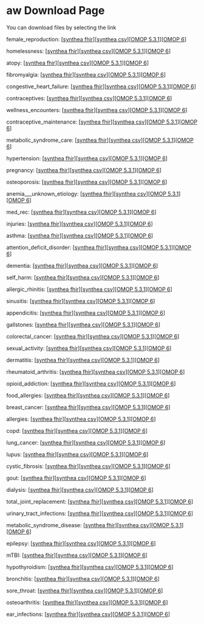 # aw Download Page #
You can download files by selecting the link

female_reproduction: [[synthea fhir](https://github.com/science-automation/healthcare-europe-sample/raw/aw/aw/female_reproduction_synthea_fhir.zip)][[synthea csv](https://github.com/science-automation/healthcare-europe-sample/raw/aw/aw/female_reproduction_synthea_csv.zip)][[OMOP 5.3.1](https://github.com/science-automation/healthcare-europe-sample/raw/aw/aw/female_reproduction_omop_531.zip)][[OMOP 6](https://github.com/science-automation/healthcare-europe-sample/raw/aw/aw/female_reproduction_omop_6.zip)]

homelessness: [[synthea fhir](https://github.com/science-automation/healthcare-europe-sample/raw/aw/aw/homelessness_synthea_fhir.zip)][[synthea csv](https://github.com/science-automation/healthcare-europe-sample/raw/aw/aw/homelessness_synthea_csv.zip)][[OMOP 5.3.1](https://github.com/science-automation/healthcare-europe-sample/raw/aw/aw/homelessness_omop_531.zip)][[OMOP 6](https://github.com/science-automation/healthcare-europe-sample/raw/aw/aw/homelessness_omop_6.zip)]

atopy: [[synthea fhir](https://github.com/science-automation/healthcare-europe-sample/raw/aw/aw/atopy_synthea_fhir.zip)][[synthea csv](https://github.com/science-automation/healthcare-europe-sample/raw/aw/aw/atopy_synthea_csv.zip)][[OMOP 5.3.1](https://github.com/science-automation/healthcare-europe-sample/raw/aw/aw/atopy_omop_531.zip)][[OMOP 6](https://github.com/science-automation/healthcare-europe-sample/raw/aw/aw/atopy_omop_6.zip)]

fibromyalgia: [[synthea fhir](https://github.com/science-automation/healthcare-europe-sample/raw/aw/aw/fibromyalgia_synthea_fhir.zip)][[synthea csv](https://github.com/science-automation/healthcare-europe-sample/raw/aw/aw/fibromyalgia_synthea_csv.zip)][[OMOP 5.3.1](https://github.com/science-automation/healthcare-europe-sample/raw/aw/aw/fibromyalgia_omop_531.zip)][[OMOP 6](https://github.com/science-automation/healthcare-europe-sample/raw/aw/aw/fibromyalgia_omop_6.zip)]

congestive_heart_failure: [[synthea fhir](https://github.com/science-automation/healthcare-europe-sample/raw/aw/aw/congestive_heart_failure_synthea_fhir.zip)][[synthea csv](https://github.com/science-automation/healthcare-europe-sample/raw/aw/aw/congestive_heart_failure_synthea_csv.zip)][[OMOP 5.3.1](https://github.com/science-automation/healthcare-europe-sample/raw/aw/aw/congestive_heart_failure_omop_531.zip)][[OMOP 6](https://github.com/science-automation/healthcare-europe-sample/raw/aw/aw/congestive_heart_failure_omop_6.zip)]

contraceptives: [[synthea fhir](https://github.com/science-automation/healthcare-europe-sample/raw/aw/aw/contraceptives_synthea_fhir.zip)][[synthea csv](https://github.com/science-automation/healthcare-europe-sample/raw/aw/aw/contraceptives_synthea_csv.zip)][[OMOP 5.3.1](https://github.com/science-automation/healthcare-europe-sample/raw/aw/aw/contraceptives_omop_531.zip)][[OMOP 6](https://github.com/science-automation/healthcare-europe-sample/raw/aw/aw/contraceptives_omop_6.zip)]

wellness_encounters: [[synthea fhir](https://github.com/science-automation/healthcare-europe-sample/raw/aw/aw/wellness_encounters_synthea_fhir.zip)][[synthea csv](https://github.com/science-automation/healthcare-europe-sample/raw/aw/aw/wellness_encounters_synthea_csv.zip)][[OMOP 5.3.1](https://github.com/science-automation/healthcare-europe-sample/raw/aw/aw/wellness_encounters_omop_531.zip)][[OMOP 6](https://github.com/science-automation/healthcare-europe-sample/raw/aw/aw/wellness_encounters_omop_6.zip)]

contraceptive_maintenance: [[synthea fhir](https://github.com/science-automation/healthcare-europe-sample/raw/aw/aw/contraceptive_maintenance_synthea_fhir.zip)][[synthea csv](https://github.com/science-automation/healthcare-europe-sample/raw/aw/aw/contraceptive_maintenance_synthea_csv.zip)][[OMOP 5.3.1](https://github.com/science-automation/healthcare-europe-sample/raw/aw/aw/contraceptive_maintenance_omop_531.zip)][[OMOP 6](https://github.com/science-automation/healthcare-europe-sample/raw/aw/aw/contraceptive_maintenance_omop_6.zip)]

metabolic_syndrome_care: [[synthea fhir](https://github.com/science-automation/healthcare-europe-sample/raw/aw/aw/metabolic_syndrome_care_synthea_fhir.zip)][[synthea csv](https://github.com/science-automation/healthcare-europe-sample/raw/aw/aw/metabolic_syndrome_care_synthea_csv.zip)][[OMOP 5.3.1](https://github.com/science-automation/healthcare-europe-sample/raw/aw/aw/metabolic_syndrome_care_omop_531.zip)][[OMOP 6](https://github.com/science-automation/healthcare-europe-sample/raw/aw/aw/metabolic_syndrome_care_omop_6.zip)]

hypertension: [[synthea fhir](https://github.com/science-automation/healthcare-europe-sample/raw/aw/aw/hypertension_synthea_fhir.zip)][[synthea csv](https://github.com/science-automation/healthcare-europe-sample/raw/aw/aw/hypertension_synthea_csv.zip)][[OMOP 5.3.1](https://github.com/science-automation/healthcare-europe-sample/raw/aw/aw/hypertension_omop_531.zip)][[OMOP 6](https://github.com/science-automation/healthcare-europe-sample/raw/aw/aw/hypertension_omop_6.zip)]

pregnancy: [[synthea fhir](https://github.com/science-automation/healthcare-europe-sample/raw/aw/aw/pregnancy_synthea_fhir.zip)][[synthea csv](https://github.com/science-automation/healthcare-europe-sample/raw/aw/aw/pregnancy_synthea_csv.zip)][[OMOP 5.3.1](https://github.com/science-automation/healthcare-europe-sample/raw/aw/aw/pregnancy_omop_531.zip)][[OMOP 6](https://github.com/science-automation/healthcare-europe-sample/raw/aw/aw/pregnancy_omop_6.zip)]

osteoporosis: [[synthea fhir](https://github.com/science-automation/healthcare-europe-sample/raw/aw/aw/osteoporosis_synthea_fhir.zip)][[synthea csv](https://github.com/science-automation/healthcare-europe-sample/raw/aw/aw/osteoporosis_synthea_csv.zip)][[OMOP 5.3.1](https://github.com/science-automation/healthcare-europe-sample/raw/aw/aw/osteoporosis_omop_531.zip)][[OMOP 6](https://github.com/science-automation/healthcare-europe-sample/raw/aw/aw/osteoporosis_omop_6.zip)]

anemia___unknown_etiology: [[synthea fhir](https://github.com/science-automation/healthcare-europe-sample/raw/aw/aw/anemia___unknown_etiology_synthea_fhir.zip)][[synthea csv](https://github.com/science-automation/healthcare-europe-sample/raw/aw/aw/anemia___unknown_etiology_synthea_csv.zip)][[OMOP 5.3.1](https://github.com/science-automation/healthcare-europe-sample/raw/aw/aw/anemia___unknown_etiology_omop_531.zip)][[OMOP 6](https://github.com/science-automation/healthcare-europe-sample/raw/aw/aw/anemia___unknown_etiology_omop_6.zip)]

med_rec: [[synthea fhir](https://github.com/science-automation/healthcare-europe-sample/raw/aw/aw/med_rec_synthea_fhir.zip)][[synthea csv](https://github.com/science-automation/healthcare-europe-sample/raw/aw/aw/med_rec_synthea_csv.zip)][[OMOP 5.3.1](https://github.com/science-automation/healthcare-europe-sample/raw/aw/aw/med_rec_omop_531.zip)][[OMOP 6](https://github.com/science-automation/healthcare-europe-sample/raw/aw/aw/med_rec_omop_6.zip)]

injuries: [[synthea fhir](https://github.com/science-automation/healthcare-europe-sample/raw/aw/aw/injuries_synthea_fhir.zip)][[synthea csv](https://github.com/science-automation/healthcare-europe-sample/raw/aw/aw/injuries_synthea_csv.zip)][[OMOP 5.3.1](https://github.com/science-automation/healthcare-europe-sample/raw/aw/aw/injuries_omop_531.zip)][[OMOP 6](https://github.com/science-automation/healthcare-europe-sample/raw/aw/aw/injuries_omop_6.zip)]

asthma: [[synthea fhir](https://github.com/science-automation/healthcare-europe-sample/raw/aw/aw/asthma_synthea_fhir.zip)][[synthea csv](https://github.com/science-automation/healthcare-europe-sample/raw/aw/aw/asthma_synthea_csv.zip)][[OMOP 5.3.1](https://github.com/science-automation/healthcare-europe-sample/raw/aw/aw/asthma_omop_531.zip)][[OMOP 6](https://github.com/science-automation/healthcare-europe-sample/raw/aw/aw/asthma_omop_6.zip)]

attention_deficit_disorder: [[synthea fhir](https://github.com/science-automation/healthcare-europe-sample/raw/aw/aw/attention_deficit_disorder_synthea_fhir.zip)][[synthea csv](https://github.com/science-automation/healthcare-europe-sample/raw/aw/aw/attention_deficit_disorder_synthea_csv.zip)][[OMOP 5.3.1](https://github.com/science-automation/healthcare-europe-sample/raw/aw/aw/attention_deficit_disorder_omop_531.zip)][[OMOP 6](https://github.com/science-automation/healthcare-europe-sample/raw/aw/aw/attention_deficit_disorder_omop_6.zip)]

dementia: [[synthea fhir](https://github.com/science-automation/healthcare-europe-sample/raw/aw/aw/dementia_synthea_fhir.zip)][[synthea csv](https://github.com/science-automation/healthcare-europe-sample/raw/aw/aw/dementia_synthea_csv.zip)][[OMOP 5.3.1](https://github.com/science-automation/healthcare-europe-sample/raw/aw/aw/dementia_omop_531.zip)][[OMOP 6](https://github.com/science-automation/healthcare-europe-sample/raw/aw/aw/dementia_omop_6.zip)]

self_harm: [[synthea fhir](https://github.com/science-automation/healthcare-europe-sample/raw/aw/aw/self_harm_synthea_fhir.zip)][[synthea csv](https://github.com/science-automation/healthcare-europe-sample/raw/aw/aw/self_harm_synthea_csv.zip)][[OMOP 5.3.1](https://github.com/science-automation/healthcare-europe-sample/raw/aw/aw/self_harm_omop_531.zip)][[OMOP 6](https://github.com/science-automation/healthcare-europe-sample/raw/aw/aw/self_harm_omop_6.zip)]

allergic_rhinitis: [[synthea fhir](https://github.com/science-automation/healthcare-europe-sample/raw/aw/aw/allergic_rhinitis_synthea_fhir.zip)][[synthea csv](https://github.com/science-automation/healthcare-europe-sample/raw/aw/aw/allergic_rhinitis_synthea_csv.zip)][[OMOP 5.3.1](https://github.com/science-automation/healthcare-europe-sample/raw/aw/aw/allergic_rhinitis_omop_531.zip)][[OMOP 6](https://github.com/science-automation/healthcare-europe-sample/raw/aw/aw/allergic_rhinitis_omop_6.zip)]

sinusitis: [[synthea fhir](https://github.com/science-automation/healthcare-europe-sample/raw/aw/aw/sinusitis_synthea_fhir.zip)][[synthea csv](https://github.com/science-automation/healthcare-europe-sample/raw/aw/aw/sinusitis_synthea_csv.zip)][[OMOP 5.3.1](https://github.com/science-automation/healthcare-europe-sample/raw/aw/aw/sinusitis_omop_531.zip)][[OMOP 6](https://github.com/science-automation/healthcare-europe-sample/raw/aw/aw/sinusitis_omop_6.zip)]

appendicitis: [[synthea fhir](https://github.com/science-automation/healthcare-europe-sample/raw/aw/aw/appendicitis_synthea_fhir.zip)][[synthea csv](https://github.com/science-automation/healthcare-europe-sample/raw/aw/aw/appendicitis_synthea_csv.zip)][[OMOP 5.3.1](https://github.com/science-automation/healthcare-europe-sample/raw/aw/aw/appendicitis_omop_531.zip)][[OMOP 6](https://github.com/science-automation/healthcare-europe-sample/raw/aw/aw/appendicitis_omop_6.zip)]

gallstones: [[synthea fhir](https://github.com/science-automation/healthcare-europe-sample/raw/aw/aw/gallstones_synthea_fhir.zip)][[synthea csv](https://github.com/science-automation/healthcare-europe-sample/raw/aw/aw/gallstones_synthea_csv.zip)][[OMOP 5.3.1](https://github.com/science-automation/healthcare-europe-sample/raw/aw/aw/gallstones_omop_531.zip)][[OMOP 6](https://github.com/science-automation/healthcare-europe-sample/raw/aw/aw/gallstones_omop_6.zip)]

colorectal_cancer: [[synthea fhir](https://github.com/science-automation/healthcare-europe-sample/raw/aw/aw/colorectal_cancer_synthea_fhir.zip)][[synthea csv](https://github.com/science-automation/healthcare-europe-sample/raw/aw/aw/colorectal_cancer_synthea_csv.zip)][[OMOP 5.3.1](https://github.com/science-automation/healthcare-europe-sample/raw/aw/aw/colorectal_cancer_omop_531.zip)][[OMOP 6](https://github.com/science-automation/healthcare-europe-sample/raw/aw/aw/colorectal_cancer_omop_6.zip)]

sexual_activity: [[synthea fhir](https://github.com/science-automation/healthcare-europe-sample/raw/aw/aw/sexual_activity_synthea_fhir.zip)][[synthea csv](https://github.com/science-automation/healthcare-europe-sample/raw/aw/aw/sexual_activity_synthea_csv.zip)][[OMOP 5.3.1](https://github.com/science-automation/healthcare-europe-sample/raw/aw/aw/sexual_activity_omop_531.zip)][[OMOP 6](https://github.com/science-automation/healthcare-europe-sample/raw/aw/aw/sexual_activity_omop_6.zip)]

dermatitis: [[synthea fhir](https://github.com/science-automation/healthcare-europe-sample/raw/aw/aw/dermatitis_synthea_fhir.zip)][[synthea csv](https://github.com/science-automation/healthcare-europe-sample/raw/aw/aw/dermatitis_synthea_csv.zip)][[OMOP 5.3.1](https://github.com/science-automation/healthcare-europe-sample/raw/aw/aw/dermatitis_omop_531.zip)][[OMOP 6](https://github.com/science-automation/healthcare-europe-sample/raw/aw/aw/dermatitis_omop_6.zip)]

rheumatoid_arthritis: [[synthea fhir](https://github.com/science-automation/healthcare-europe-sample/raw/aw/aw/rheumatoid_arthritis_synthea_fhir.zip)][[synthea csv](https://github.com/science-automation/healthcare-europe-sample/raw/aw/aw/rheumatoid_arthritis_synthea_csv.zip)][[OMOP 5.3.1](https://github.com/science-automation/healthcare-europe-sample/raw/aw/aw/rheumatoid_arthritis_omop_531.zip)][[OMOP 6](https://github.com/science-automation/healthcare-europe-sample/raw/aw/aw/rheumatoid_arthritis_omop_6.zip)]

opioid_addiction: [[synthea fhir](https://github.com/science-automation/healthcare-europe-sample/raw/aw/aw/opioid_addiction_synthea_fhir.zip)][[synthea csv](https://github.com/science-automation/healthcare-europe-sample/raw/aw/aw/opioid_addiction_synthea_csv.zip)][[OMOP 5.3.1](https://github.com/science-automation/healthcare-europe-sample/raw/aw/aw/opioid_addiction_omop_531.zip)][[OMOP 6](https://github.com/science-automation/healthcare-europe-sample/raw/aw/aw/opioid_addiction_omop_6.zip)]

food_allergies: [[synthea fhir](https://github.com/science-automation/healthcare-europe-sample/raw/aw/aw/food_allergies_synthea_fhir.zip)][[synthea csv](https://github.com/science-automation/healthcare-europe-sample/raw/aw/aw/food_allergies_synthea_csv.zip)][[OMOP 5.3.1](https://github.com/science-automation/healthcare-europe-sample/raw/aw/aw/food_allergies_omop_531.zip)][[OMOP 6](https://github.com/science-automation/healthcare-europe-sample/raw/aw/aw/food_allergies_omop_6.zip)]

breast_cancer: [[synthea fhir](https://github.com/science-automation/healthcare-europe-sample/raw/aw/aw/breast_cancer_synthea_fhir.zip)][[synthea csv](https://github.com/science-automation/healthcare-europe-sample/raw/aw/aw/breast_cancer_synthea_csv.zip)][[OMOP 5.3.1](https://github.com/science-automation/healthcare-europe-sample/raw/aw/aw/breast_cancer_omop_531.zip)][[OMOP 6](https://github.com/science-automation/healthcare-europe-sample/raw/aw/aw/breast_cancer_omop_6.zip)]

allergies: [[synthea fhir](https://github.com/science-automation/healthcare-europe-sample/raw/aw/aw/allergies_synthea_fhir.zip)][[synthea csv](https://github.com/science-automation/healthcare-europe-sample/raw/aw/aw/allergies_synthea_csv.zip)][[OMOP 5.3.1](https://github.com/science-automation/healthcare-europe-sample/raw/aw/aw/allergies_omop_531.zip)][[OMOP 6](https://github.com/science-automation/healthcare-europe-sample/raw/aw/aw/allergies_omop_6.zip)]

copd: [[synthea fhir](https://github.com/science-automation/healthcare-europe-sample/raw/aw/aw/copd_synthea_fhir.zip)][[synthea csv](https://github.com/science-automation/healthcare-europe-sample/raw/aw/aw/copd_synthea_csv.zip)][[OMOP 5.3.1](https://github.com/science-automation/healthcare-europe-sample/raw/aw/aw/copd_omop_531.zip)][[OMOP 6](https://github.com/science-automation/healthcare-europe-sample/raw/aw/aw/copd_omop_6.zip)]

lung_cancer: [[synthea fhir](https://github.com/science-automation/healthcare-europe-sample/raw/aw/aw/lung_cancer_synthea_fhir.zip)][[synthea csv](https://github.com/science-automation/healthcare-europe-sample/raw/aw/aw/lung_cancer_synthea_csv.zip)][[OMOP 5.3.1](https://github.com/science-automation/healthcare-europe-sample/raw/aw/aw/lung_cancer_omop_531.zip)][[OMOP 6](https://github.com/science-automation/healthcare-europe-sample/raw/aw/aw/lung_cancer_omop_6.zip)]

lupus: [[synthea fhir](https://github.com/science-automation/healthcare-europe-sample/raw/aw/aw/lupus_synthea_fhir.zip)][[synthea csv](https://github.com/science-automation/healthcare-europe-sample/raw/aw/aw/lupus_synthea_csv.zip)][[OMOP 5.3.1](https://github.com/science-automation/healthcare-europe-sample/raw/aw/aw/lupus_omop_531.zip)][[OMOP 6](https://github.com/science-automation/healthcare-europe-sample/raw/aw/aw/lupus_omop_6.zip)]

cystic_fibrosis: [[synthea fhir](https://github.com/science-automation/healthcare-europe-sample/raw/aw/aw/cystic_fibrosis_synthea_fhir.zip)][[synthea csv](https://github.com/science-automation/healthcare-europe-sample/raw/aw/aw/cystic_fibrosis_synthea_csv.zip)][[OMOP 5.3.1](https://github.com/science-automation/healthcare-europe-sample/raw/aw/aw/cystic_fibrosis_omop_531.zip)][[OMOP 6](https://github.com/science-automation/healthcare-europe-sample/raw/aw/aw/cystic_fibrosis_omop_6.zip)]

gout: [[synthea fhir](https://github.com/science-automation/healthcare-europe-sample/raw/aw/aw/gout_synthea_fhir.zip)][[synthea csv](https://github.com/science-automation/healthcare-europe-sample/raw/aw/aw/gout_synthea_csv.zip)][[OMOP 5.3.1](https://github.com/science-automation/healthcare-europe-sample/raw/aw/aw/gout_omop_531.zip)][[OMOP 6](https://github.com/science-automation/healthcare-europe-sample/raw/aw/aw/gout_omop_6.zip)]

dialysis: [[synthea fhir](https://github.com/science-automation/healthcare-europe-sample/raw/aw/aw/dialysis_synthea_fhir.zip)][[synthea csv](https://github.com/science-automation/healthcare-europe-sample/raw/aw/aw/dialysis_synthea_csv.zip)][[OMOP 5.3.1](https://github.com/science-automation/healthcare-europe-sample/raw/aw/aw/dialysis_omop_531.zip)][[OMOP 6](https://github.com/science-automation/healthcare-europe-sample/raw/aw/aw/dialysis_omop_6.zip)]

total_joint_replacement: [[synthea fhir](https://github.com/science-automation/healthcare-europe-sample/raw/aw/aw/total_joint_replacement_synthea_fhir.zip)][[synthea csv](https://github.com/science-automation/healthcare-europe-sample/raw/aw/aw/total_joint_replacement_synthea_csv.zip)][[OMOP 5.3.1](https://github.com/science-automation/healthcare-europe-sample/raw/aw/aw/total_joint_replacement_omop_531.zip)][[OMOP 6](https://github.com/science-automation/healthcare-europe-sample/raw/aw/aw/total_joint_replacement_omop_6.zip)]

urinary_tract_infections: [[synthea fhir](https://github.com/science-automation/healthcare-europe-sample/raw/aw/aw/urinary_tract_infections_synthea_fhir.zip)][[synthea csv](https://github.com/science-automation/healthcare-europe-sample/raw/aw/aw/urinary_tract_infections_synthea_csv.zip)][[OMOP 5.3.1](https://github.com/science-automation/healthcare-europe-sample/raw/aw/aw/urinary_tract_infections_omop_531.zip)][[OMOP 6](https://github.com/science-automation/healthcare-europe-sample/raw/aw/aw/urinary_tract_infections_omop_6.zip)]

metabolic_syndrome_disease: [[synthea fhir](https://github.com/science-automation/healthcare-europe-sample/raw/aw/aw/metabolic_syndrome_disease_synthea_fhir.zip)][[synthea csv](https://github.com/science-automation/healthcare-europe-sample/raw/aw/aw/metabolic_syndrome_disease_synthea_csv.zip)][[OMOP 5.3.1](https://github.com/science-automation/healthcare-europe-sample/raw/aw/aw/metabolic_syndrome_disease_omop_531.zip)][[OMOP 6](https://github.com/science-automation/healthcare-europe-sample/raw/aw/aw/metabolic_syndrome_disease_omop_6.zip)]

epilepsy: [[synthea fhir](https://github.com/science-automation/healthcare-europe-sample/raw/aw/aw/epilepsy_synthea_fhir.zip)][[synthea csv](https://github.com/science-automation/healthcare-europe-sample/raw/aw/aw/epilepsy_synthea_csv.zip)][[OMOP 5.3.1](https://github.com/science-automation/healthcare-europe-sample/raw/aw/aw/epilepsy_omop_531.zip)][[OMOP 6](https://github.com/science-automation/healthcare-europe-sample/raw/aw/aw/epilepsy_omop_6.zip)]

mTBI: [[synthea fhir](https://github.com/science-automation/healthcare-europe-sample/raw/aw/aw/mTBI_synthea_fhir.zip)][[synthea csv](https://github.com/science-automation/healthcare-europe-sample/raw/aw/aw/mTBI_synthea_csv.zip)][[OMOP 5.3.1](https://github.com/science-automation/healthcare-europe-sample/raw/aw/aw/mTBI_omop_531.zip)][[OMOP 6](https://github.com/science-automation/healthcare-europe-sample/raw/aw/aw/mTBI_omop_6.zip)]

hypothyroidism: [[synthea fhir](https://github.com/science-automation/healthcare-europe-sample/raw/aw/aw/hypothyroidism_synthea_fhir.zip)][[synthea csv](https://github.com/science-automation/healthcare-europe-sample/raw/aw/aw/hypothyroidism_synthea_csv.zip)][[OMOP 5.3.1](https://github.com/science-automation/healthcare-europe-sample/raw/aw/aw/hypothyroidism_omop_531.zip)][[OMOP 6](https://github.com/science-automation/healthcare-europe-sample/raw/aw/aw/hypothyroidism_omop_6.zip)]

bronchitis: [[synthea fhir](https://github.com/science-automation/healthcare-europe-sample/raw/aw/aw/bronchitis_synthea_fhir.zip)][[synthea csv](https://github.com/science-automation/healthcare-europe-sample/raw/aw/aw/bronchitis_synthea_csv.zip)][[OMOP 5.3.1](https://github.com/science-automation/healthcare-europe-sample/raw/aw/aw/bronchitis_omop_531.zip)][[OMOP 6](https://github.com/science-automation/healthcare-europe-sample/raw/aw/aw/bronchitis_omop_6.zip)]

sore_throat: [[synthea fhir](https://github.com/science-automation/healthcare-europe-sample/raw/aw/aw/sore_throat_synthea_fhir.zip)][[synthea csv](https://github.com/science-automation/healthcare-europe-sample/raw/aw/aw/sore_throat_synthea_csv.zip)][[OMOP 5.3.1](https://github.com/science-automation/healthcare-europe-sample/raw/aw/aw/sore_throat_omop_531.zip)][[OMOP 6](https://github.com/science-automation/healthcare-europe-sample/raw/aw/aw/sore_throat_omop_6.zip)]

osteoarthritis: [[synthea fhir](https://github.com/science-automation/healthcare-europe-sample/raw/aw/aw/osteoarthritis_synthea_fhir.zip)][[synthea csv](https://github.com/science-automation/healthcare-europe-sample/raw/aw/aw/osteoarthritis_synthea_csv.zip)][[OMOP 5.3.1](https://github.com/science-automation/healthcare-europe-sample/raw/aw/aw/osteoarthritis_omop_531.zip)][[OMOP 6](https://github.com/science-automation/healthcare-europe-sample/raw/aw/aw/osteoarthritis_omop_6.zip)]

ear_infections: [[synthea fhir](https://github.com/science-automation/healthcare-europe-sample/raw/aw/aw/ear_infections_synthea_fhir.zip)][[synthea csv](https://github.com/science-automation/healthcare-europe-sample/raw/aw/aw/ear_infections_synthea_csv.zip)][[OMOP 5.3.1](https://github.com/science-automation/healthcare-europe-sample/raw/aw/aw/ear_infections_omop_531.zip)][[OMOP 6](https://github.com/science-automation/healthcare-europe-sample/raw/aw/aw/ear_infections_omop_6.zip)]

